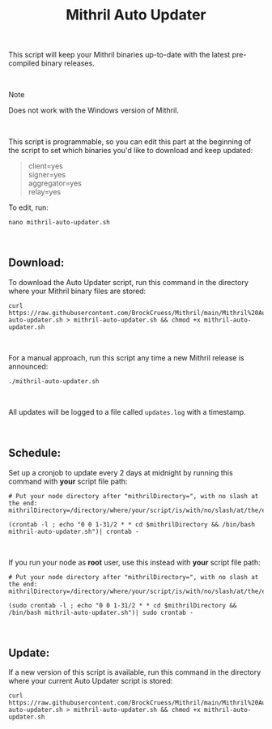 <h1 align="center">
Mithril Auto Updater<br/><br/>
</h1>

This script will keep your Mithril binaries up-to-date with the latest pre-compiled binary releases.

<br>

> [!NOTE]
> Does not work with the Windows version of Mithril.

<br>

This script is programmable, so you can edit this part at the beginning of the script to set which binaries you'd like to download and keep updated:

> client=yes<br>
> signer=yes<br>
> aggregator=yes<br>
> relay=yes

To edit, run:
```
nano mithril-auto-updater.sh
```

<br>

## Download:

To download the Auto Updater script, run this command in the directory where your Mithril binary files are stored:

```
curl https://raw.githubusercontent.com/BrockCruess/Mithril/main/Mithril%20Auto%20Updater/mithril-auto-updater.sh > mithril-auto-updater.sh && chmod +x mithril-auto-updater.sh
```
<br>

For a manual approach, run this script any time a new Mithril release is announced:

```
./mithril-auto-updater.sh
```
<br>

All updates will be logged to a file called `updates.log` with a timestamp.

<br>

## Schedule:

Set up a cronjob to update every 2 days at midnight by running this command with **your** script file path:

```
# Put your node directory after "mithrilDirectory=", with no slash at the end:
mithrilDirectory=/directory/where/your/script/is/with/no/slash/at/the/end

(crontab -l ; echo "0 0 1-31/2 * * cd $mithrilDirectory && /bin/bash mithril-auto-updater.sh")| crontab -
```

<br>

If you run your node as **root** user, use this instead with **your** script file path:

```
# Put your node directory after "mithrilDirectory=", with no slash at the end:
mithrilDirectory=/directory/where/your/script/is/with/no/slash/at/the/end

(sudo crontab -l ; echo "0 0 1-31/2 * * cd $mithrilDirectory && /bin/bash mithril-auto-updater.sh")| sudo crontab -
```

<br>

## Update:

If a new version of this script is available, run this command in the directory where your current Auto Updater script is stored:

```
curl https://raw.githubusercontent.com/BrockCruess/Mithril/main/Mithril%20Auto%20Updater/mithril-auto-updater.sh > mithril-auto-updater.sh && chmod +x mithril-auto-updater.sh
```

